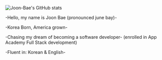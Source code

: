 ![Joon-Bae's GitHub stats](https://github-readme-stats.vercel.app/api?username=Joon-Bae&theme=panda)

-Hello, my name is Joon Bae (pronounced june bay)-

-Korea Born, America grown-

-Chasing my dream of becoming a software developer-
(enrolled in App Academy Full Stack development)

-Fluent in: Korean & English-



